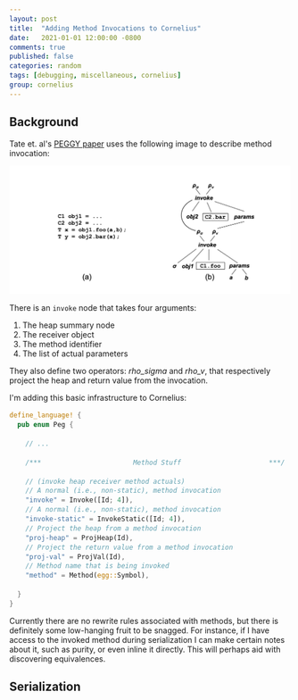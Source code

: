 ```yaml
---
layout: post
title:  "Adding Method Invocations to Cornelius"
date:   2021-01-01 12:00:00 -0800
comments: true
published: false
categories: random
tags: [debugging, miscellaneous, cornelius]
group: cornelius
---
```


## Background
Tate et. al's [PEGGY paper][tate-et-al] uses the following image to describe
method invocation:

![Run Configuration](/assets/img/tate-fig-method-invocation.png)

There is an `invoke` node that takes four arguments:
1. The heap summary node
2. The receiver object
3. The method identifier
4. The list of actual parameters

They also define two operators: *rho\_sigma* and *rho\_v*, that respectively
project the heap and return value from the invocation.

I'm adding this basic infrastructure to Cornelius:

```rust
define_language! {
  pub enum Peg {

    // ...
    
    /***                       Method Stuff                      ***/

    // (invoke heap receiver method actuals)
    // A normal (i.e., non-static), method invocation
    "invoke" = Invoke([Id; 4]),
    // A normal (i.e., non-static), method invocation
    "invoke-static" = InvokeStatic([Id; 4]),
    // Project the heap from a method invocation
    "proj-heap" = ProjHeap(Id),
    // Project the return value from a method invocation
    "proj-val" = ProjVal(Id),
    // Method name that is being invoked
    "method" = Method(egg::Symbol),
    
  }
}
```

Currently there are no rewrite rules associated with methods, but there is
definitely some low-hanging fruit to be snagged. For instance, if I have access
to the invoked method during serialization I can make certain notes about it,
such as purity, or even inline it directly. This will perhaps aid with
discovering equivalences.

## Serialization

[tate-et-al]: https://homes.cs.washington.edu/~ztatlock/pubs/eqsat-tate-lmcs11.pdf
